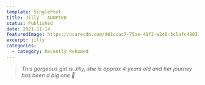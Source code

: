 ```yaml
---
template: SinglePost
title: Jilly - ADOPTED
status: Published
date: 2021-11-14
featuredImage: https://ucarecdn.com/961ccac7-75ae-49f2-a246-3c5afc488311/-/crop/432x382/0,83/-/preview/
excerpt: jilly
categories:
  - category: Recently Rehomed
---
```

> *This gorgeous girl is Jilly, she is approx 4 years old and her journey has been a big one 🐶*
